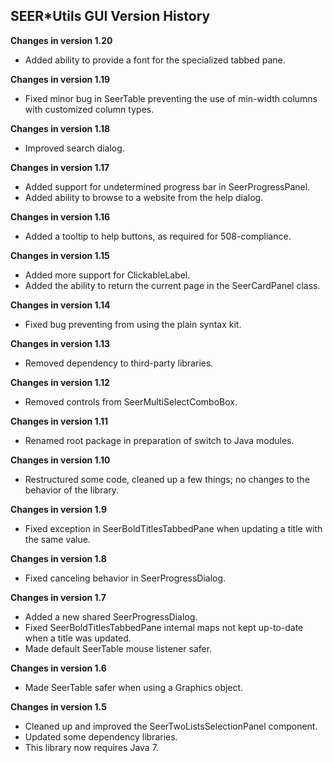 ## SEER*Utils GUI Version History

**Changes in version 1.20**

- Added ability to provide a font for the specialized tabbed pane.

**Changes in version 1.19**

- Fixed minor bug in SeerTable preventing the use of min-width columns with customized column types.

**Changes in version 1.18**

- Improved search dialog.

**Changes in version 1.17**

- Added support for undetermined progress bar in SeerProgressPanel.
- Added ability to browse to a website from the help dialog.

**Changes in version 1.16**

- Added a tooltip to help buttons, as required for 508-compliance.

**Changes in version 1.15**

- Added more support for ClickableLabel.
- Added the ability to return the current page in the SeerCardPanel class.

**Changes in version 1.14**

- Fixed bug preventing from using the plain syntax kit.

**Changes in version 1.13**

- Removed dependency to third-party libraries.

**Changes in version 1.12**

- Removed controls from SeerMultiSelectComboBox.

**Changes in version 1.11**

- Renamed root package in preparation of switch to Java modules.

**Changes in version 1.10**

- Restructured some code, cleaned up a few things; no changes to the behavior of the library.

**Changes in version 1.9**

- Fixed exception in SeerBoldTitlesTabbedPane when updating a title with the same value.

**Changes in version 1.8**

- Fixed canceling behavior in SeerProgressDialog.

**Changes in version 1.7**

- Added a new shared SeerProgressDialog.
- Fixed SeerBoldTitlesTabbedPane internal maps not kept up-to-date when a title was updated.
- Made default SeerTable mouse listener safer.

**Changes in version 1.6**

- Made SeerTable safer when using a Graphics object.

**Changes in version 1.5**

- Cleaned up and improved the SeerTwoListsSelectionPanel component.
- Updated some dependency libraries.
- This library now requires Java 7.
